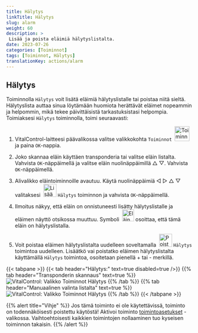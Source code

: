 ```yaml
---
title: Hälytys
linkTitle: Hälytys
slug: alarm
weight: 60
description: >
 Lisää ja poista eläimiä hälytyslistalta.
date: 2023-07-26
categories: [Toiminnot]
tags: [Toiminnot, Hälytys]
translationKey: actions/alarm
---
```


## Hälytys

Toiminnolla `Hälytys` voit lisätä eläimiä hälytyslistalle tai poistaa niitä sieltä. Hälytyslista auttaa sinua löytämään huomiota herättävät eläimet nopeammin ja helpommin, mikä tekee päivittäisistä tarkastuksistasi helpompia. Toimiaksesi `Hälytys` toiminnolla, toimi seuraavasti:

1. VitalControl-laitteesi päävalikossa valitse valikkokohta `Toiminnot` &nbsp;<img src="/icons/actions.svg" width="40" align="bottom" alt="Toiminnot" /> ja paina `OK`-nappia.

2. Joko skannaa eläin käyttäen transponderia tai valitse eläin listalta. Vahvista `OK`-näppäimellä ja valitse eläin nuolinäppäimillä △ ▽. Vahvista `OK`-näppäimellä.

3. Alivalikko eläintoiminnoille avautuu. Käytä nuolinäppäimiä ◁ ▷ △ ▽ valitaksesi &nbsp;<img src="/icons/actions/alarm.svg" width="35" align="bottom" alt="Lisää hälytys" /> `Hälytys` toiminnon ja vahvista `OK`-näppäimellä.

4. Ilmoitus näkyy, että eläin on onnistuneesti lisätty hälytyslistalle ja eläimen näyttö otsikossa muuttuu. Symboli &nbsp;<img src="/icons/header/animal-in-alarm.svg" width="32" align="bottom" alt="Eläin hälytyksessä" /> osoittaa, että tämä eläin on hälytyslistalla.

5. Voit poistaa eläimen hälytyslistalta uudelleen soveltamalla &nbsp;<img src="/icons/actions/alarm-minus.svg" width="35" align="bottom" alt="Poista hälytys" /> `Hälytys` toimintoa uudelleen. Lisäätkö vai poistatko eläimen hälytyslistalta käyttämällä `Hälytys` toimintoa, osoitetaan pienellä + tai - merkillä.

{{< tabpane >}}
{{< tab header="Hälytys:" text=true disabled=true />}}
{{% tab header="Transponderin skannaus" text=true %}}
![VitalControl: Valikko Toiminnot Hälytys](../images/alarm-scan.png "Hälytys")
{{% /tab %}}
{{% tab header="Manuaalinen valinta listalta" text=true %}}
![VitalControl: Valikko Toiminnot Hälytys](../images/alarm.png "Hälytys")
{{% /tab %}}
{{< /tabpane >}}

{{% alert title="Vihje" %}}
Jos tämä toiminto ei ole käytettävissä, toiminto on todennäköisesti poistettu käytöstä! Aktivoi toiminto [toimintoasetukset](../settings/) -valikossa. Vaihtoehtoisesti kaikkien toimintojen nollaaminen tuo kyseisen toiminnon takaisin.
{{% /alert %}}
